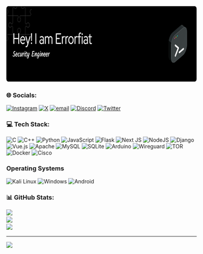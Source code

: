 <img src="./assest/github-header-image.png" alt="Banner" width="1200" height="200">


### 🌐 Socials:
[![Instagram](https://img.shields.io/badge/Instagram-%23E4405F.svg?logo=Instagram&logoColor=white)](https://instagram.com/error._.fiat) [![X](https://img.shields.io/badge/X-black.svg?logo=X&logoColor=white)](https://x.com/errorfiat) [![email](https://img.shields.io/badge/Email-D14836?logo=gmail&logoColor=white)](mailto:errorfiathck@Gmail.com) [![Discord](https://img.shields.io/badge/Discord-%237289DA.svg?logo=discord&logoColor=white)](https://discord.gg/error._.fiat)  [![Twitter](https://img.shields.io/badge/Twitter-%231DA1F2.svg?logo=Twitter&logoColor=white)](https://twitter.com/errorfiat)

### 💻 Tech Stack:
![C](https://img.shields.io/badge/c-%2300599C.svg?style=for-the-badge&logo=c&logoColor=white) ![C++](https://img.shields.io/badge/c++-%2300599C.svg?style=for-the-badge&logo=c%2B%2B&logoColor=white) ![Python](https://img.shields.io/badge/python-3670A0?style=for-the-badge&logo=python&logoColor=ffdd54) ![JavaScript](https://img.shields.io/badge/javascript-%23323330.svg?style=for-the-badge&logo=javascript&logoColor=%23F7DF1E) ![Flask](https://img.shields.io/badge/flask-%23000.svg?style=for-the-badge&logo=flask&logoColor=white) ![Next JS](https://img.shields.io/badge/Next-black?style=for-the-badge&logo=next.js&logoColor=white) ![NodeJS](https://img.shields.io/badge/node.js-6DA55F?style=for-the-badge&logo=node.js&logoColor=white) ![Django](https://img.shields.io/badge/django-%23092E20.svg?style=for-the-badge&logo=django&logoColor=white) ![Vue.js](https://img.shields.io/badge/vue.js-%2335495e.svg?style=for-the-badge&logo=vuedotjs&logoColor=%234FC08D) ![Apache](https://img.shields.io/badge/apache-%23D42029.svg?style=for-the-badge&logo=apache&logoColor=white) ![MySQL](https://img.shields.io/badge/mysql-4479A1.svg?style=for-the-badge&logo=mysql&logoColor=white) ![SQLite](https://img.shields.io/badge/sqlite-%2307405e.svg?style=for-the-badge&logo=sqlite&logoColor=white) ![Arduino](https://img.shields.io/badge/-Arduino-00979D?style=for-the-badge&logo=Arduino&logoColor=white) ![Wireguard](https://img.shields.io/badge/wireguard-%2388171A.svg?style=for-the-badge&logo=wireguard&logoColor=white) ![TOR](https://img.shields.io/badge/tor-%237E4798.svg?style=for-the-badge&logo=tor-project&logoColor=white) ![Docker](https://img.shields.io/badge/docker-%230db7ed.svg?style=for-the-badge&logo=docker&logoColor=white) ![Cisco](https://img.shields.io/badge/cisco-%23049fd9.svg?style=for-the-badge&logo=cisco&logoColor=black)

### Operating Systems
<p>
  <img src="https://img.shields.io/badge/Kali_Linux-557C94?style=for-the-badge&logo=kalilinux&logoColor=white" alt="Kali Linux">
  <img src="https://img.shields.io/badge/Windows-0078D6?style=for-the-badge&logo=windows&logoColor=white" alt="Windows">
  <img src="https://img.shields.io/badge/Android-3DDC84?style=for-the-badge&logo=android&logoColor=white" alt="Android">
</p>

### 📊 GitHub Stats:
![](https://github-readme-stats.vercel.app/api?username=errorfiathck&theme=radical&hide_border=false&include_all_commits=false&count_private=false)<br/>
![](https://nirzak-streak-stats.vercel.app/?user=errorfiathck&theme=radical&hide_border=false)<br/>
![](https://github-readme-stats.vercel.app/api/top-langs/?username=errorfiathck&theme=radical&hide_border=false&include_all_commits=false&count_private=false&layout=compact)

---
[![](https://visitcount.itsvg.in/api?id=errorfiathck&icon=0&color=0)](https://visitcount.itsvg.in)



